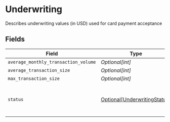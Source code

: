 # Underwriting

Describes underwriting values (in USD) used for card payment acceptance


## Fields

| Field                                                                     | Type                                                                      | Required                                                                  | Description                                                               | Example                                                                   |
| ------------------------------------------------------------------------- | ------------------------------------------------------------------------- | ------------------------------------------------------------------------- | ------------------------------------------------------------------------- | ------------------------------------------------------------------------- |
| `average_monthly_transaction_volume`                                      | *Optional[int]*                                                           | :heavy_minus_sign:                                                        | N/A                                                                       | 250000                                                                    |
| `average_transaction_size`                                                | *Optional[int]*                                                           | :heavy_minus_sign:                                                        | N/A                                                                       | 10000                                                                     |
| `max_transaction_size`                                                    | *Optional[int]*                                                           | :heavy_minus_sign:                                                        | N/A                                                                       | 50000                                                                     |
| `status`                                                                  | [Optional[UnderwritingStatus]](../../models/shared/underwritingstatus.md) | :heavy_minus_sign:                                                        | The status of underwriting for an account                                 |                                                                           |